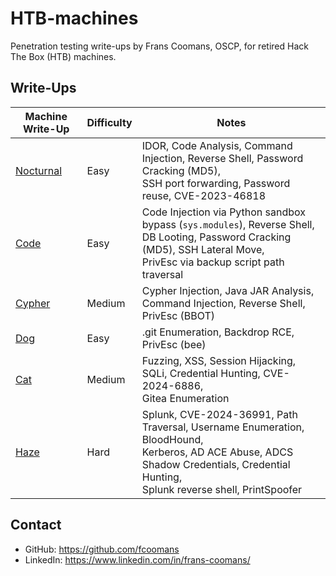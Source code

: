 # HTB-machines

Penetration testing write-ups by Frans Coomans, OSCP, for retired Hack The Box (HTB) machines. 

## Write-Ups

| Machine Write-Up                 | Difficulty | Notes                                                                                                                                                                                     |
| -------------------------------- | ---------- | ----------------------------------------------------------------------------------------------------------------------------------------------------------------------------------------- |
| [Nocturnal](Nocturnal/README.md) | Easy       | IDOR, Code Analysis, Command Injection, Reverse Shell, Password Cracking (MD5), <br>SSH port forwarding, Password reuse, CVE-2023-46818                                                   |
| [Code](Code/README.md)           | Easy       | Code Injection via Python sandbox bypass (`sys.modules`), Reverse Shell, <br>DB Looting, Password Cracking (MD5), SSH Lateral Move, <br>PrivEsc via backup script path traversal          |
| [Cypher](Cypher/README.md)       | Medium     | Cypher Injection, Java JAR Analysis, Command Injection, Reverse Shell, <br>PrivEsc (BBOT)                                                                                                 |
| [Dog](Dog/README.md)             | Easy       | .git Enumeration, Backdrop RCE, PrivEsc (bee)                                                                                                                                             |
| [Cat](Cat/README.md)             | Medium     | Fuzzing, XSS, Session Hijacking, SQLi, Credential Hunting, CVE-2024-6886, <br>Gitea Enumeration                                                                                           |
| [Haze](Haze/README.md)           | Hard       | Splunk, CVE-2024-36991, Path Traversal, Username Enumeration, BloodHound,  <br>Kerberos, AD ACE Abuse, ADCS Shadow Credentials, Credential Hunting,<br>Splunk reverse shell, PrintSpoofer |

## Contact

- GitHub: https://github.com/fcoomans
- LinkedIn: https://www.linkedin.com/in/frans-coomans/